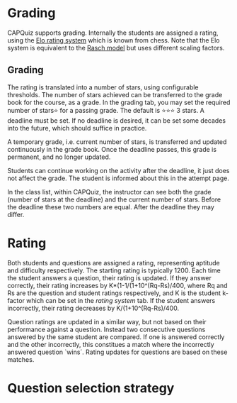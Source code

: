 # Grading

CAPQuiz supports grading. Internally the students are assigned a rating, using the [Elo rating system](https://en.wikipedia.org/wiki/Elo_rating_system) which is known from chess. Note that the Elo system is equivalent to the [Rasch model](https://en.wikipedia.org/wiki/Rasch_model) but uses different scaling factors.

## Grading

The rating is translated into a number of stars, using configurable thresholds. The number of stars achieved can be transferred to the grade book for the course, as a grade. In the grading tab, you may set the required number of stars⭐️ for a passing grade. The default is ⭐️⭐️⭐️ 3 stars. A deadline must be set. If no deadline is desired, it can be set some decades into the future, which should suffice in practice.

A temporary grade, i.e. current number of stars, is transferred and updated continuously in the grade book. Once the deadline passes, this grade is permanent, and no longer updated.

Students can continue working on the activity after the deadline, it just does not affect the grade. The student is informed about this in the attempt page.

In the class list, within CAPQuiz, the instructor can see both the grade (number of stars at the deadline) and the current number of stars. Before the deadline these two numbers are equal.  After the deadline they may differ.

# Rating

Both students and questions are assigned a rating, representing aptitude and difficulty respectively.  The starting rating is typically 1200. Each time the student answers a question, their rating is updated.  If they answer correctly, their rating increases by K*(1-1/(1+10^(Rq-Rs)/400, where Rq and Rs are the question and student ratings respectively, and K is the student k-factor which can be set in the *rating system* tab. If the student answers incorrectly, their rating decreases by K/(1+10^(Rq-Rs)/400.

Question ratings are updated in a similar way, but not based on their performance against a question.  Instead two consecutive questions answered by the same student are compared.  If one is answered correctly and the other incorrectly, this constitues a match where the incorrectly answered question `wins´.  Rating updates for questions are based on these matches.

# Question selection strategy

